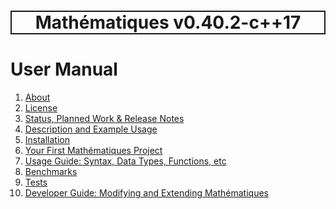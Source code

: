 <h1 style='border: 2px solid; text-align: center'>Mathématiques v0.40.2-c++17</h1>

# User Manual

1. [About](about/README.md)<br>
2. [License](license/README.md)<br>
3. [Status, Planned Work & Release Notes](status-release/README.md)<br>
4. [Description and Example Usage](description-examples/README.md)<br>
5. [Installation](installation/README.md)<br>
6. [Your First Mathématiques Project](first-project/README.md)<br>
7. [Usage Guide: Syntax, Data Types, Functions, etc](usage-guide/README.md)<br>
8. [Benchmarks](benchmarks/README.md)<br>
9. [Tests](test/README.md)<br>
10. [Developer Guide: Modifying and Extending Mathématiques](developer-guide/README.md)<br>
